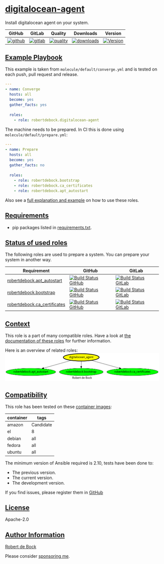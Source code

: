 # [digitalocean-agent](#digitalocean-agent)

Install digitalocean agent on your system.

|GitHub|GitLab|Quality|Downloads|Version|
|------|------|-------|---------|-------|
|[![github](https://github.com/robertdebock/ansible-role-digitalocean-agent/workflows/Ansible%20Molecule/badge.svg)](https://github.com/robertdebock/ansible-role-digitalocean-agent/actions)|[![gitlab](https://gitlab.com/robertdebock/ansible-role-digitalocean-agent/badges/master/pipeline.svg)](https://gitlab.com/robertdebock/ansible-role-digitalocean-agent)|[![quality](https://img.shields.io/ansible/quality/)](https://galaxy.ansible.com/robertdebock/digitalocean-agent)|[![downloads](https://img.shields.io/ansible/role/d/)](https://galaxy.ansible.com/robertdebock/digitalocean-agent)|[![Version](https://img.shields.io/github/release/robertdebock/ansible-role-digitalocean-agent.svg)](https://github.com/robertdebock/ansible-role-digitalocean-agent/releases/)|

## [Example Playbook](#example-playbook)

This example is taken from `molecule/default/converge.yml` and is tested on each push, pull request and release.
```yaml
---
- name: Converge
  hosts: all
  become: yes
  gather_facts: yes

  roles:
    - role: robertdebock.digitalocean-agent
```

The machine needs to be prepared. In CI this is done using `molecule/default/prepare.yml`:
```yaml
---
- name: Prepare
  hosts: all
  become: yes
  gather_facts: no

  roles:
    - role: robertdebock.bootstrap
    - role: robertdebock.ca_certificates
    - role: robertdebock.apt_autostart
```

Also see a [full explanation and example](https://robertdebock.nl/how-to-use-these-roles.html) on how to use these roles.


## [Requirements](#requirements)

- pip packages listed in [requirements.txt](https://github.com/robertdebock/ansible-role-digitalocean-agent/blob/master/requirements.txt).

## [Status of used roles](#status-of-requirements)

The following roles are used to prepare a system. You can prepare your system in another way.

| Requirement | GitHub | GitLab |
|-------------|--------|--------|
|[robertdebock.apt_autostart](https://galaxy.ansible.com/robertdebock/apt_autostart)|[![Build Status GitHub](https://github.com/robertdebock/ansible-role-apt_autostart/workflows/Ansible%20Molecule/badge.svg)](https://github.com/robertdebock/ansible-role-apt_autostart/actions)|[![Build Status GitLab ](https://gitlab.com/robertdebock/ansible-role-apt_autostart/badges/master/pipeline.svg)](https://gitlab.com/robertdebock/ansible-role-apt_autostart)|
|[robertdebock.bootstrap](https://galaxy.ansible.com/robertdebock/bootstrap)|[![Build Status GitHub](https://github.com/robertdebock/ansible-role-bootstrap/workflows/Ansible%20Molecule/badge.svg)](https://github.com/robertdebock/ansible-role-bootstrap/actions)|[![Build Status GitLab ](https://gitlab.com/robertdebock/ansible-role-bootstrap/badges/master/pipeline.svg)](https://gitlab.com/robertdebock/ansible-role-bootstrap)|
|[robertdebock.ca_certificates](https://galaxy.ansible.com/robertdebock/ca_certificates)|[![Build Status GitHub](https://github.com/robertdebock/ansible-role-ca_certificates/workflows/Ansible%20Molecule/badge.svg)](https://github.com/robertdebock/ansible-role-ca_certificates/actions)|[![Build Status GitLab ](https://gitlab.com/robertdebock/ansible-role-ca_certificates/badges/master/pipeline.svg)](https://gitlab.com/robertdebock/ansible-role-ca_certificates)|

## [Context](#context)

This role is a part of many compatible roles. Have a look at [the documentation of these roles](https://robertdebock.nl/) for further information.

Here is an overview of related roles:
![dependencies](https://raw.githubusercontent.com/robertdebock/ansible-role-digitalocean-agent/png/requirements.png "Dependencies")

## [Compatibility](#compatibility)

This role has been tested on these [container images](https://hub.docker.com/u/robertdebock):

|container|tags|
|---------|----|
|amazon|Candidate|
|el|8|
|debian|all|
|fedora|all|
|ubuntu|all|

The minimum version of Ansible required is 2.10, tests have been done to:

- The previous version.
- The current version.
- The development version.


If you find issues, please register them in [GitHub](https://github.com/robertdebock/ansible-role-digitalocean-agent/issues)

## [License](#license)

Apache-2.0

## [Author Information](#author-information)

[Robert de Bock](https://robertdebock.nl/)

Please consider [sponsoring me](https://github.com/sponsors/robertdebock).
